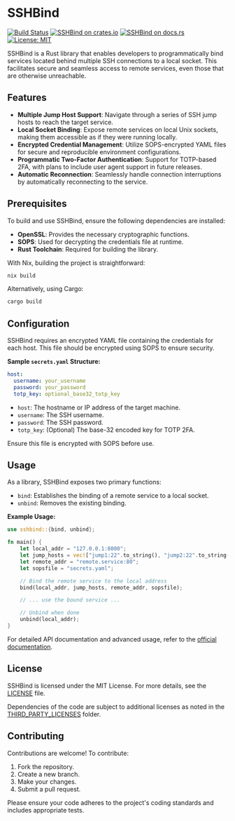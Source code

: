# SSHBind

[![Build Status](https://github.com/Xyhlon/SSHBind/actions/workflows/ci.yml/badge.svg)](https://github.com/Xyhlon/SSHBind/actions/workflows/ci.yml)
[![SSHBind on crates.io](https://img.shields.io/crates/v/sshbind.svg)](https://crates.io/crates/sshbind)
[![SSHBind on docs.rs](https://docs.rs/sshbind/badge.svg)](https://docs.rs/sshbind/)
[![License: MIT](https://img.shields.io/badge/license-MIT-blue.svg)](https://www.tldrlegal.com/license/mit-license)

SSHBind is a Rust library that enables developers to programmatically bind services
located behind multiple SSH connections to a local socket. This facilitates secure and
seamless access to remote services, even those that are otherwise unreachable.

## Features

- **Multiple Jump Host Support**: Navigate through a series of SSH jump hosts to reach
  the target service.
- **Local Socket Binding**: Expose remote services on local Unix sockets, making them
  accessible as if they were running locally.
- **Encrypted Credential Management**: Utilize SOPS-encrypted YAML files for secure and
  reproducible environment configurations.
- **Programmatic Two-Factor Authentication**: Support for TOTP-based 2FA, with plans to
  include user agent support in future releases.
- **Automatic Reconnection**: Seamlessly handle connection interruptions by
  automatically reconnecting to the service.

## Prerequisites

To build and use SSHBind, ensure the following dependencies are installed:

- **OpenSSL**: Provides the necessary cryptographic functions.
- **SOPS**: Used for decrypting the credentials file at runtime.
- **Rust Toolchain**: Required for building the library.

With Nix, building the project is straightforward:

```sh
nix build
```

Alternatively, using Cargo:

```sh
cargo build
```

## Configuration

SSHBind requires an encrypted YAML file containing the credentials for each host. This
file should be encrypted using SOPS to ensure security.

**Sample `secrets.yaml` Structure:**

```yaml
host:
  username: your_username
  password: your_password
  totp_key: optional_base32_totp_key
```

- `host`: The hostname or IP address of the target machine.
- `username`: The SSH username.
- `password`: The SSH password.
- `totp_key`: (Optional) The base-32 encoded key for TOTP 2FA.

Ensure this file is encrypted with SOPS before use.

## Usage

As a library, SSHBind exposes two primary functions:

- `bind`: Establishes the binding of a remote service to a local socket.
- `unbind`: Removes the existing binding.

**Example Usage:**

```rust
use sshbind::{bind, unbind};

fn main() {
    let local_addr = "127.0.0.1:8000";
    let jump_hosts = vec!["jump1:22".to_string(), "jump2:22".to_string()];
    let remote_addr = "remote.service:80";
    let sopsfile = "secrets.yaml";

    // Bind the remote service to the local address
    bind(local_addr, jump_hosts, remote_addr, sopsfile);

    // ... use the bound service ...

    // Unbind when done
    unbind(local_addr);
}
```

For detailed API documentation and advanced usage, refer to the
[official documentation](https://docs.rs/sshbind).

## License

SSHBind is licensed under the MIT License. For more details, see the
[LICENSE](./LICENSE) file.

Dependencies of the code are subject to additional licenses as noted in the
[THIRD_PARTY_LICENSES](./THIRD_PARTY_LICENSES) folder.

## Contributing

Contributions are welcome! To contribute:

1. Fork the repository.
1. Create a new branch.
1. Make your changes.
1. Submit a pull request.

Please ensure your code adheres to the project's coding standards and includes
appropriate tests.
